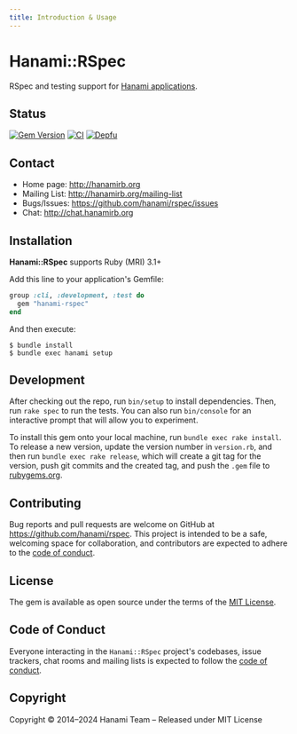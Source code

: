```yaml
---
title: Introduction & Usage
---
```


# Hanami::RSpec

RSpec and testing support for [Hanami applications](https://github.com/hanami/hanami).

## Status

[![Gem Version](https://badge.fury.io/rb/hanami-rspec.svg)](https://badge.fury.io/rb/hanami-rspec)
[![CI](https://github.com/hanami/rspec/actions/workflows/ci.yml/badge.svg?branch=main)](https://github.com/hanami/rspec/actions?query=workflow%3Aci+branch%3Amain)
[![Depfu](https://badges.depfu.com/badges/a8545fb67cf32a2c75b6227bc0821027/overview.svg)](https://depfu.com/github/hanami/rspec?project=Bundler)

## Contact

- Home page: http://hanamirb.org
- Mailing List: http://hanamirb.org/mailing-list
- Bugs/Issues: https://github.com/hanami/rspec/issues
- Chat: http://chat.hanamirb.org

## Installation

**Hanami::RSpec** supports Ruby (MRI) 3.1+

Add this line to your application's Gemfile:

```ruby
group :cli, :development, :test do
  gem "hanami-rspec"
end
```

And then execute:

```
$ bundle install
$ bundle exec hanami setup
```

## Development

After checking out the repo, run `bin/setup` to install dependencies. Then, run `rake spec` to run the tests. You can also run `bin/console` for an interactive prompt that will allow you to experiment.

To install this gem onto your local machine, run `bundle exec rake install`. To release a new version, update the version number in `version.rb`, and then run `bundle exec rake release`, which will create a git tag for the version, push git commits and the created tag, and push the `.gem` file to [rubygems.org](https://rubygems.org).

## Contributing

Bug reports and pull requests are welcome on GitHub at https://github.com/hanami/rspec. This project is intended to be a safe, welcoming space for collaboration, and contributors are expected to adhere to the [code of conduct](https://github.com/hanami/rspec/blob/main/CODE_OF_CONDUCT.md).

## License

The gem is available as open source under the terms of the [MIT License](https://opensource.org/licenses/MIT).

## Code of Conduct

Everyone interacting in the `Hanami::RSpec` project's codebases, issue trackers, chat rooms and mailing lists is expected to follow the [code of conduct](https://github.com/hanami/rspec/blob/main/CODE_OF_CONDUCT.md).

## Copyright

Copyright © 2014–2024 Hanami Team – Released under MIT License
